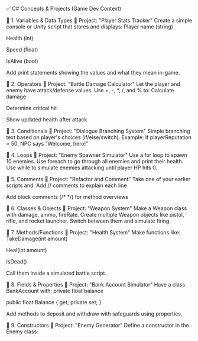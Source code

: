 ✅ C# Concepts & Projects (Game Dev Context)

🔹 1. Variables & Data Types
🎯 Project: "Player Stats Tracker"
 Create a simple console or Unity script that stores and displays:
Player name (string)


Health (int)


Speed (float)


IsAlive (bool)


Add print statements showing the values and what they mean in-game.

🔹 2. Operators
🎯 Project: "Battle Damage Calculator"
 Let the player and enemy have attack/defense values. Use +, -, *, /, and % to:
Calculate damage


Determine critical hit


Show updated health after attack



🔹 3. Conditionals
🎯 Project: "Dialogue Branching System"
 Simple branching text based on player's choices (if/else/switch).
 Example: If playerReputation > 50, NPC says “Welcome, hero!”

🔹 4. Loops
🎯 Project: "Enemy Spawner Simulator"
 Use a for loop to spawn 10 enemies.
 Use foreach to go through all enemies and print their health.
 Use while to simulate enemies attacking until player HP hits 0.

🔹 5. Comments
🎯 Project: "Refactor and Comment"
 Take one of your earlier scripts and:
Add // comments to explain each line


Add block comments (/* */) for method overviews



🔹 6. Classes & Objects
🎯 Project: "Weapon System"
 Make a Weapon class with damage, ammo, fireRate.
 Create multiple Weapon objects like pistol, rifle, and rocket launcher.
 Switch between them and simulate firing.

🔹 7. Methods/Functions
🎯 Project: "Health System"
 Make functions like:
TakeDamage(int amount)


Heal(int amount)


IsDead()


Call them inside a simulated battle script.

🔹 8. Fields & Properties
🎯 Project: "Bank Account Simulator"
 Have a class BankAccount with:
private float balance


public float Balance { get; private set; }


Add methods to deposit and withdraw with safeguards using properties.

🔹 9. Constructors
🎯 Project: "Enemy Generator"
 Define a constructor in the Enemy class:


